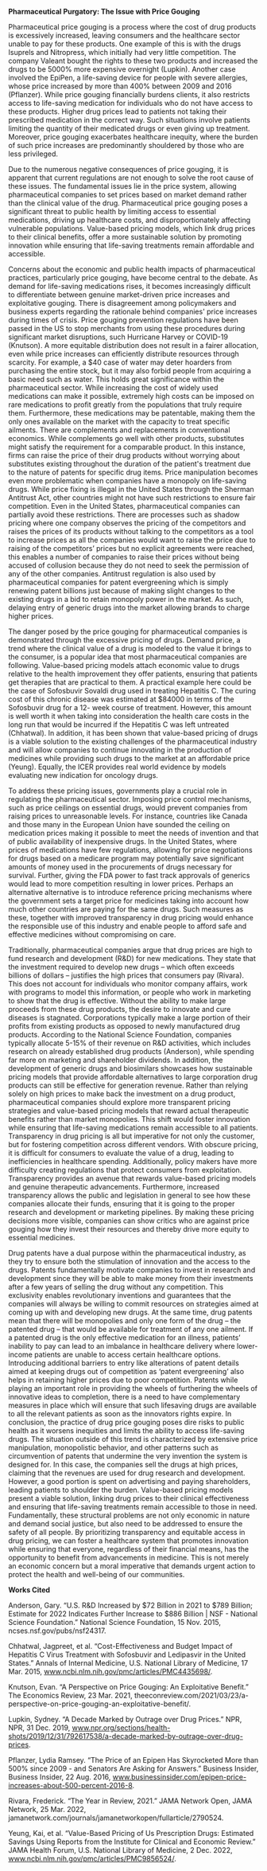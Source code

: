 

**Pharmaceutical Purgatory: The Issue with Price Gouging**

Pharmaceutical price gouging is a process where the cost of drug products is excessively increased, leaving consumers and the healthcare sector unable to pay for these products. One example of this is with the drugs Isuprels and Nitropress, which initially had very little competition. The company Valeant bought the rights to these two products and increased the drugs to be 5000% more expensive overnight (Lupkin). Another case involved the EpiPen, a life-saving device for people with severe allergies, whose price increased by more than 400% between 2009 and 2016 (Pflanzer). 
While price gouging financially burdens clients, it also restricts access to life-saving medication for individuals who do not have access to these products. Higher drug prices lead to patients not taking their prescribed medication in the correct way. Such situations involve patients limiting the quantity of their medicated drugs or even giving up treatment. Moreover, price gouging exacerbates healthcare inequity, where the burden of such price increases are predominantly shouldered by those who are less privileged. 

Due to the numerous negative consequences of price gouging, it is apparent that current regulations are not enough to solve the root cause of these issues. The fundamental issues lie in the price system, allowing pharmaceutical companies to set prices based on market demand rather than the clinical value of the drug. Pharmaceutical price gouging poses a significant threat to public health by limiting access to essential medications, driving up healthcare costs, and disproportionately affecting vulnerable populations. Value-based pricing models, which link drug prices to their clinical benefits, offer a more sustainable solution by promoting innovation while ensuring that life-saving treatments remain affordable and accessible. 

Concerns about the economic and public health impacts of pharmaceutical practices, particularly price gouging, have become central to the debate. As demand for life-saving medications rises, it becomes increasingly difficult to differentiate between genuine market-driven price increases and exploitative gouging. There is disagreement among policymakers and business experts regarding the rationale behind companies' price increases during times of crisis. Price gouging prevention regulations have been passed in the US to stop merchants from using these procedures during significant market disruptions, such Hurricane Harvey or COVID-19 (Knutson). A more equitable distribution does not result in a fairer allocation, even while price increases can efficiently distribute resources through scarcity. For example, a $40 case of water may deter hoarders from purchasing the entire stock, but it may also forbid people from acquiring a basic need such as water. This holds great significance within the pharmaceutical sector. While increasing the cost of widely used medications can make it possible, extremely high costs can be imposed on rare medications to profit greatly from the populations that truly require them. Furthermore, these medications may be patentable, making them the only ones available on the market with the capacity to treat specific ailments. There are complements and replacements in conventional economics. While complements go well with other products, substitutes might satisfy the requirement for a comparable product. In this instance, firms can raise the price of their drug products without worrying about substitutes existing throughout the duration of the patient's treatment due to the nature of patents for specific drug items. 
Price manipulation becomes even more problematic when companies have a monopoly on life-saving drugs. While price fixing is illegal in the United States through the Sherman Antitrust Act, other countries might not have such restrictions to ensure fair competition. Even in the United States, pharmaceutical companies can partially avoid these restrictions. There are processes such as shadow pricing where one company observes the pricing of the competitors and raises the prices of its products without talking to the competitors as a tool to increase prices as all the companies would want to raise the price due to raising of the competitors’ prices but no explicit agreements were reached, this enables a number of companies to raise their prices without being accused of collusion because they do not need to seek the permission of any of the other companies. Antitrust regulation is also used by pharmaceutical companies for patent evergreening which is simply renewing patent billions just because of making slight changes to the existing drugs in a bid to retain monopoly power in the market. As such, delaying entry of generic drugs into the market allowing brands to charge higher prices.

The danger posed by the price gouging for pharmaceutical companies is demonstrated through the excessive pricing of drugs. Demand price, a trend where the clinical value of a drug is modeled to the value it brings to the consumer, is a popular idea that most pharmaceutical companies are following. Value-based pricing models attach economic value to drugs relative to the health improvement they offer patients, ensuring that patients get therapies that are practical to them. A practical example here could be the case of Sofosbuvir Sovaldi drug used in treating Hepatitis C. The curing cost of this chronic disease was estimated at $84000 in terms of the Sofosbuvir drug for a 12- week course of treatment. However, this amount is well worth it when taking into consideration the health care costs in the long run that would be incurred if the Hepatitis C was left untreated (Chhatwal). In addition, it has been shown that value-based pricing of drugs is a viable solution to the existing challenges of the pharmaceutical industry and will allow companies to continue innovating in the production of medicines while providing such drugs to the market at an affordable price (Yeung). Equally, the ICER provides real world evidence by models evaluating new indication for oncology drugs. 

To address these pricing issues, governments play a crucial role in regulating the pharmaceutical sector. Imposing price control mechanisms, such as price ceilings on essential drugs, would prevent companies from raising prices to unreasonable levels. For instance, countries like Canada and those many in the European Union have sounded the ceiling on medication prices making it possible to meet the needs of invention and that of public availability of inexpensive drugs. In the United States, where prices of medications have few regulations, allowing for price negotiations for drugs based on a medicare program may potentially save significant amounts of money used in the procurements of drugs necessary for survival. Further, giving the FDA power to fast track approvals of generics would lead to more competition resulting in lower prices. Perhaps an alternative alternative is to introduce reference pricing mechanisms where the government sets a target price for medicines taking into account how much other countries are paying for the same drugs. Such measures as these, together with improved transparency in drug pricing would enhance the responsible use of this industry and enable people to afford safe and effective medicines without compromising on care.

Traditionally, pharmaceutical companies argue that drug prices are high to fund research and development (R&D) for new medications. They state that the investment required to develop new drugs – which often exceeds billions of dollars – justifies the high prices that consumers pay (Rivara). This does not account for individuals who monitor company affairs, work with programs to model this information, or people who work in marketing to show that the drug is effective. Without the ability to make large proceeds from these drug products, the desire to innovate and cure diseases is stagnated. Corporations typically make a large portion of their profits from existing products as opposed to newly manufactured drug products. According to the National Science Foundation, companies typically allocate 5-15% of their revenue on R&D activities, which includes research on already established drug products (Anderson), while spending far more on marketing and shareholder dividends. In addition, the development of generic drugs and biosimilars showcases how sustainable pricing models that provide affordable alternatives to large corporation drug products can still be effective for generation revenue. Rather than relying solely on high prices to make back the investment on a drug product, pharmaceutical companies should explore more transparent pricing strategies and value-based pricing models that reward actual therapeutic benefits rather than market monopolies. This shift would foster innovation while ensuring that life-saving medications remain accessible to all patients. 
Transparency in drug pricing is all but imperative for not only the customer, but for fostering competition across different vendors. With obscure pricing, it is difficult for consumers to evaluate the value of a drug, leading to inefficiencies in healthcare spending. Additionally, policy makers have more difficulty creating regulations that protect consumers from exploitation. Transparency provides an avenue that rewards value-based pricing models and genuine therapeutic advancements. Furthermore, increased transparency allows the public and legislation in general to see how these companies allocate their funds, ensuring that it is going to the proper research and development or marketing pipelines. By making these pricing decisions more visible, companies can show critics who are against price gouging how they invest their resources and thereby drive more equity to essential medicines. 

Drug patents have a dual purpose within the pharmaceutical industry, as they try to ensure both the stimulation of innovation and the access to the drugs. Patents fundamentally motivate companies to invest in research and development since they will be able to make money from their investments after a few years of selling the drug without any competition. This exclusivity enables revolutionary inventions and guarantees that the companies will always be willing to commit resources on strategies aimed at coming up with and developing new drugs. At the same time, drug patents mean that there will be monopolies and only one form of the drug – the patented drug – that would be available for treatment of any one ailment. If a patented drug is the only effective medication for an illness, patients’ inability to pay can lead to an imbalance in healthcare delivery where lower-income patients are unable to access certain healthcare options. Introducing additional barriers to entry like alterations of patent details aimed at keeping drugs out of competition as ‘patent evergreening’ also helps in retaining higher prices due to poor competition. Patents while playing an important role in providing the wheels of furthering the wheels of innovative ideas to completion, there is a need to have complementary measures in place which will ensure that such lifesaving drugs are available to all the relevant patients as soon as the innovators rights expire.
In conclusion, the practice of drug price gouging poses dire risks to public health as it worsens inequities and limits the ability to access life-saving drugs. The situation outside of this trend is characterized by extensive price manipulation, monopolistic behavior, and other patterns such as circumvention of patents that undermine the very invention the system is designed for. In this case, the companies sell the drugs at high prices, claiming that the revenues are used for drug research and development. However, a good portion is spent on advertising and paying shareholders, leading patients to shoulder the burden. Value-based pricing models present a viable solution, linking drug prices to their clinical effectiveness and ensuring that life-saving treatments remain accessible to those in need. Fundamentally, these structural problems are not only economic in nature and demand social justice, but also need to be addressed to ensure the safety of all people. By prioritizing transparency and equitable access in drug pricing, we can foster a healthcare system that promotes innovation while ensuring that everyone, regardless of their financial means, has the opportunity to benefit from advancements in medicine. This is not merely an economic concern but a moral imperative that demands urgent action to protect the health and well-being of our communities.















**Works Cited**

Anderson, Gary. “U.S. R&D Increased by $72 Billion in 2021 to $789 Billion; Estimate for 2022 Indicates Further Increase to $886 Billion | NSF - National Science Foundation.” National Science Foundation, 15 Nov. 2015, ncses.nsf.gov/pubs/nsf24317. 

Chhatwal, Jagpreet, et al. “Cost-Effectiveness and Budget Impact of Hepatitis C Virus Treatment with Sofosbuvir and Ledipasvir in the United States.” Annals of Internal Medicine, U.S. National Library of Medicine, 17 Mar. 2015, www.ncbi.nlm.nih.gov/pmc/articles/PMC4435698/.

Knutson, Evan. “A Perspective on Price Gouging: An Exploitative Benefit.” The Economics Review, 23 Mar. 2021, theeconreview.com/2021/03/23/a-perspective-on-price-gouging-an-exploitative-benefit/. 

Lupkin, Sydney. “A Decade Marked by Outrage over Drug Prices.” NPR, NPR, 31 Dec. 2019, www.npr.org/sections/health-shots/2019/12/31/792617538/a-decade-marked-by-outrage-over-drug-prices. 

Pflanzer, Lydia Ramsey. “The Price of an Epipen Has Skyrocketed More than 500% since 2009 - and Senators Are Asking for Answers.” Business Insider, Business Insider, 22 Aug. 2016, www.businessinsider.com/epipen-price-increases-about-500-percent-2016-8. 

Rivara, Frederick. “The Year in Review, 2021.” JAMA Network Open, JAMA Network, 25 Mar. 2022, jamanetwork.com/journals/jamanetworkopen/fullarticle/2790524. 

Yeung, Kai, et al. “Value-Based Pricing of Us Prescription Drugs: Estimated Savings Using Reports from the Institute for Clinical and Economic Review.” JAMA Health Forum, U.S. National Library of Medicine, 2 Dec. 2022, www.ncbi.nlm.nih.gov/pmc/articles/PMC9856524/. 
